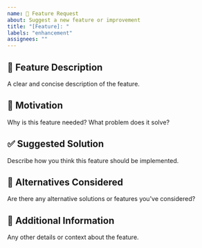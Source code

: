 ```yaml
---
name: 🚀 Feature Request
about: Suggest a new feature or improvement
title: "[Feature]: "
labels: "enhancement"
assignees: ""
---
```


## 🚀 Feature Description
A clear and concise description of the feature.

## 🎯 Motivation
Why is this feature needed? What problem does it solve?

## ✅ Suggested Solution
Describe how you think this feature should be implemented.

## 🔄 Alternatives Considered
Are there any alternative solutions or features you've considered?

## 📝 Additional Information
Any other details or context about the feature.
